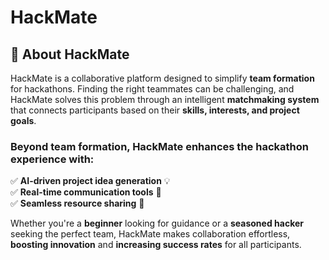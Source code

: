# HackMate
## 🌟 About HackMate  
HackMate is a collaborative platform designed to simplify **team formation** for hackathons. Finding the right teammates can be challenging, and HackMate solves this problem through an intelligent **matchmaking system** that connects participants based on their **skills, interests, and project goals**.  

### Beyond team formation, HackMate enhances the hackathon experience with:  
✅ **AI-driven project idea generation** 💡  
✅ **Real-time communication tools** 📢  
✅ **Seamless resource sharing** 📂  

Whether you're a **beginner** looking for guidance or a **seasoned hacker** seeking the perfect team, HackMate makes collaboration effortless, **boosting innovation** and **increasing success rates** for all participants.
